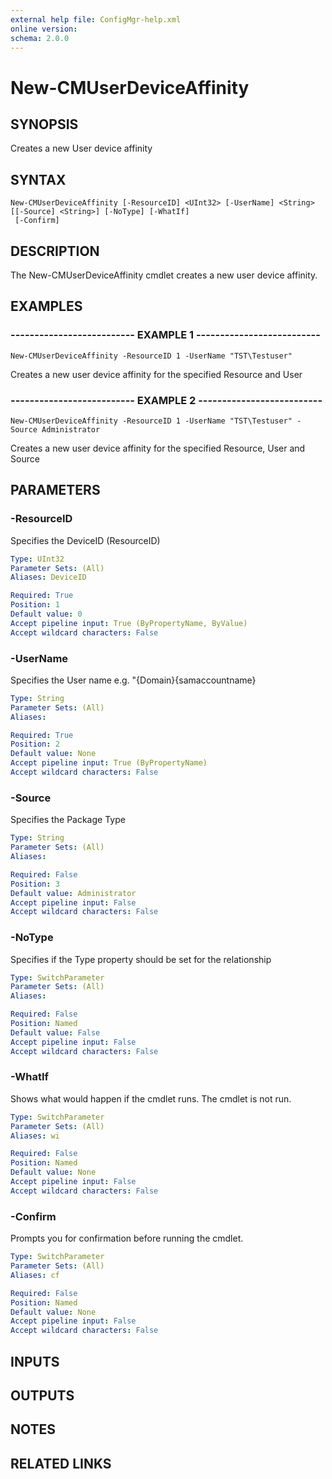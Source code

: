 ```yaml
---
external help file: ConfigMgr-help.xml
online version: 
schema: 2.0.0
---
```


# New-CMUserDeviceAffinity

## SYNOPSIS
Creates a new User device affinity

## SYNTAX

```
New-CMUserDeviceAffinity [-ResourceID] <UInt32> [-UserName] <String> [[-Source] <String>] [-NoType] [-WhatIf]
 [-Confirm]
```

## DESCRIPTION
The New-CMUserDeviceAffinity cmdlet creates a new user device affinity.

## EXAMPLES

### -------------------------- EXAMPLE 1 --------------------------
```
New-CMUserDeviceAffinity -ResourceID 1 -UserName "TST\Testuser"
```

Creates a new user device affinity for the specified Resource and User

### -------------------------- EXAMPLE 2 --------------------------
```
New-CMUserDeviceAffinity -ResourceID 1 -UserName "TST\Testuser" -Source Administrator
```

Creates a new user device affinity for the specified Resource, User and Source

## PARAMETERS

### -ResourceID
Specifies the DeviceID (ResourceID)

```yaml
Type: UInt32
Parameter Sets: (All)
Aliases: DeviceID

Required: True
Position: 1
Default value: 0
Accept pipeline input: True (ByPropertyName, ByValue)
Accept wildcard characters: False
```

### -UserName
Specifies the User name
e.g.
"{Domain}\{samaccountname}

```yaml
Type: String
Parameter Sets: (All)
Aliases: 

Required: True
Position: 2
Default value: None
Accept pipeline input: True (ByPropertyName)
Accept wildcard characters: False
```

### -Source
Specifies the Package Type

```yaml
Type: String
Parameter Sets: (All)
Aliases: 

Required: False
Position: 3
Default value: Administrator
Accept pipeline input: False
Accept wildcard characters: False
```

### -NoType
Specifies if the Type property should be set for the relationship

```yaml
Type: SwitchParameter
Parameter Sets: (All)
Aliases: 

Required: False
Position: Named
Default value: False
Accept pipeline input: False
Accept wildcard characters: False
```

### -WhatIf
Shows what would happen if the cmdlet runs.
The cmdlet is not run.

```yaml
Type: SwitchParameter
Parameter Sets: (All)
Aliases: wi

Required: False
Position: Named
Default value: None
Accept pipeline input: False
Accept wildcard characters: False
```

### -Confirm
Prompts you for confirmation before running the cmdlet.

```yaml
Type: SwitchParameter
Parameter Sets: (All)
Aliases: cf

Required: False
Position: Named
Default value: None
Accept pipeline input: False
Accept wildcard characters: False
```

## INPUTS

## OUTPUTS

## NOTES

## RELATED LINKS

